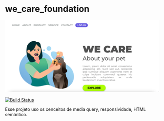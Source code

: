 # we_care_foundation

<img src="./assets/site-image.png" alt="Screenshot site"/>

[![Build Status](https://travis-ci.org/condessalovelace/mavenquickstart.svg?branch=master)](https://travis-ci.org/condessalovelace/mavenquickstart)

Esse projeto uso os cenceitos de media query, responsividade, HTML semântico.

